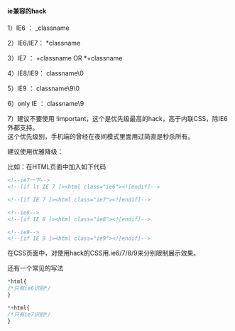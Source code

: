 #### ie兼容的hack

1）IE6      ：  _classname<br>

2）IE6/IE7：  *classname<br>

3）IE7      ：  +classname    OR    *+classname<br>

4）IE8/IE9：  classname\0<br>

5）IE9       ：  classname\9\0<br>

6）only IE ：  classname\9<br>

7）建议不要使用 !important，这个是优先级最高的hack，高于内联CSS，除IE6外都支持。<br>
这个优先级别，手机端的曾经在夜间模式里面用过简直是秒杀所有。

建议使用优雅降级：<br>

比如：在HTML页面中加入如下代码<br>
```html
<!--ie7一下-->
<!--[if lt IE 7 ]><html class="ie6"><![endif]-->
```

```html
<!--[if IE 7 ]><html class="ie7"><![endif]-->
```

```html
<!--ie8-->
<!--[if IE 8 ]><html class="ie8"><![endif]-->
```
```html
<!--ie9-->
<!--[if IE 9 ]><html class="ie9"><![endif]-->
```
在CSS页面中，对使用hack的CSS用.ie6/7/8/9来分别限制展示效果。


还有一个常见的写法

```css
*html{
/*只有ie6识别*/
}

*+html{
/*只有ie7识别*/
}

```



